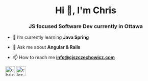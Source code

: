 <h1 align="center">Hi 👋, I'm Chris</h1>
<h3 align="center">JS focused Software Dev currently in Ottawa</h3>

- 🌱 I’m currently learning **Java Spring**

- 💬 Ask me about **Angular & Rails**

- 📫 How to reach me **info@cjszczechowicz.com**

<a href="https://linkedin.com/in/christophszczechowicz" target="blank"><img align="center" src="https://cdn.jsdelivr.net/npm/simple-icons@3.0.1/icons/linkedin.svg" alt="christophszczechowicz" height="30" width="30" /></a>
<a href="https://cjzczechowicz.com" target="blank"><img align="center" src="https://hdclipartall.com/images/website-clipart-web-symbol-cliparts-free-download-clip-art-free-clip-art-on-pertaining-to-2000x2000.png" alt="cjszczechowicz.com" height="30" width="30" /></a>
</p>
